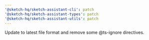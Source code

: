 ```yaml
---
'@sketch-hq/sketch-assistant-cli': patch
'@sketch-hq/sketch-assistant-types': patch
'@sketch-hq/sketch-assistant-utils': patch
---
```


Update to latest file format and remove some @ts-ignore directives.
